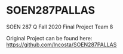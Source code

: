  # SOEN287PALLAS
SOEN 287 Q Fall 2020
Final Project
Team 8

Original Project can be found here: https://github.com/lncosta/SOEN287PALLAS
